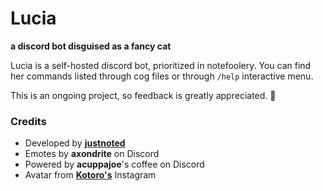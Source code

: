 # Lucia
**a discord bot disguised as a fancy cat**

Lucia is a self-hosted discord bot, prioritized in notefoolery.
You can find her commands listed through cog files or through `/help` interactive menu.

This is an ongoing project, so feedback is greatly appreciated. 🍪


### Credits
- Developed by [**justnoted**](https://github.com/justnoted)
- Emotes by **axondrite** on Discord
- Powered by **acuppajoe**'s coffee on Discord
- Avatar from [**Kotoro's**](https://www.instagram.com/nikoandkota.toro/) Instagram